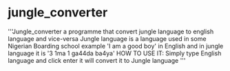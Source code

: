 # jungle_converter
'''Jungle_converter a programme that convert jungle language to english language and vice-versa
 Jungle language is a language used in some Nigerian Boarding school
example 'I am a good boy' in English and in jungle language it is '3 1ma 1 ga44da ba4ya' 
HOW TO USE IT:
 Simply type English language and click enter it will convert it to Jungle language 
'''
